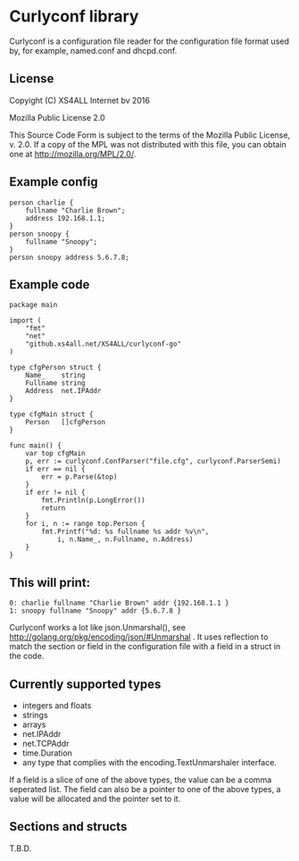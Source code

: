 # Curlyconf library

Curlyconf is a configuration file reader for the configuration
file format used by, for example, named.conf and dhcpd.conf.

## License

Copyight (C) XS4ALL Internet bv 2016

Mozilla Public License 2.0

This Source Code Form is subject to the terms of the Mozilla Public License,
v. 2.0. If a copy of the MPL was not distributed with this file,
you can obtain one at http://mozilla.org/MPL/2.0/.

## Example config

	person charlie {
		fullname "Charlie Brown";
		address 192.168.1.1;
	}
	person snoopy {
		fullname "Snoopy";
	}
	person snoopy address 5.6.7.8;

## Example code
	package main
	
	import (
		"fmt"
		"net"
		"github.xs4all.net/XS4ALL/curlyconf-go"
	)

	type cfgPerson struct {
		Name_	 string
		Fullname string
		Address	 net.IPAddr
	}

	type cfgMain struct {
		Person	 []cfgPerson
	}

	func main() {
		var top cfgMain
		p, err := curlyconf.ConfParser("file.cfg", curlyconf.ParserSemi)
		if err == nil {
			err = p.Parse(&top)
		}
		if err != nil {
			fmt.Println(p.LongError())
			return
		}
		for i, n := range top.Person {
			fmt.Printf("%d: %s fullname %s addr %v\n",
				i, n.Name_, n.Fullname, n.Address)
		}
	}

## This will print:

	0: charlie fullname "Charlie Brown" addr {192.168.1.1 }
	1: snoopy fullname "Snoopy" addr {5.6.7.8 }

Curlyconf works a lot like json.Unmarshal(), see
http://golang.org/pkg/encoding/json/#Unmarshal . It uses reflection
to match the section or field in the configuration file with
a field in a struct in the code.

## Currently supported types

* integers and floats
* strings
* arrays
* net.IPAddr
* net.TCPAddr
* time.Duration
* any type that complies with the encoding.TextUnmarshaler interface.

If a field is a slice of one of the above types, the value can be a
comma seperated list. The field can also be a pointer to one of the
above types, a value will be allocated and the pointer set to it.

## Sections and structs

T.B.D.

